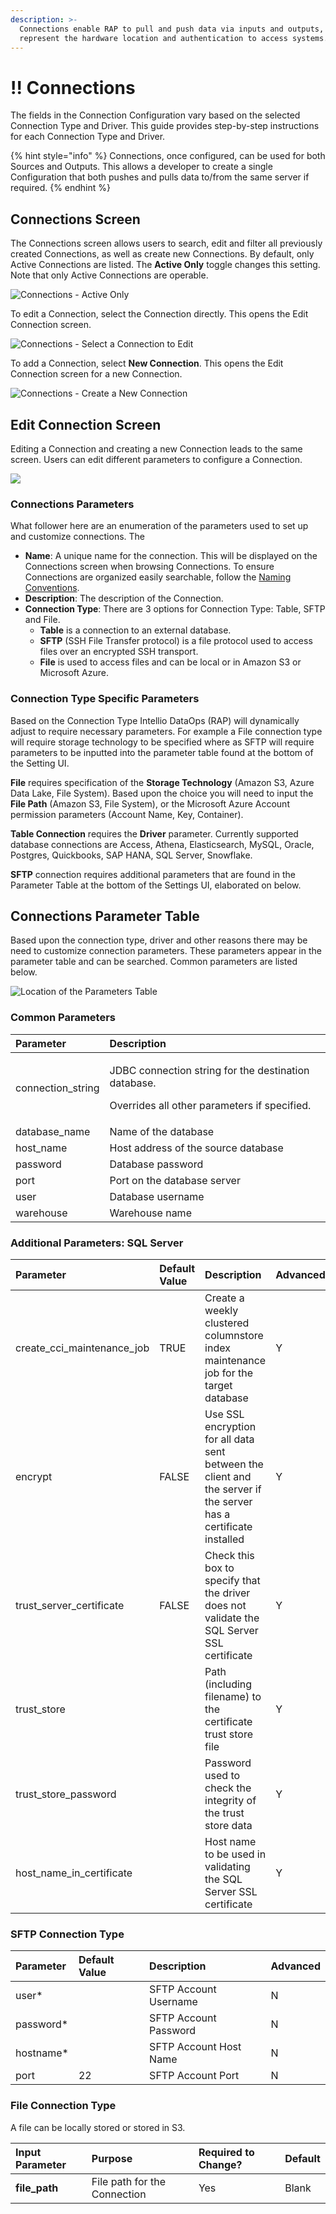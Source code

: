 ```yaml
---
description: >-
  Connections enable RAP to pull and push data via inputs and outputs, and
  represent the hardware location and authentication to access systems.
---
```


# !! Connections

The fields in the Connection Configuration vary based on the selected Connection Type and Driver. This guide provides step-by-step instructions for each Connection Type and Driver.

{% hint style="info" %}
Connections, once configured, can be used for both Sources and Outputs. This allows a developer to create a single Configuration that both pushes and pulls data to/from the same server if required.
{% endhint %}

## Connections Screen

The Connections screen allows users to search, edit and filter all previously created Connections, as well as create new Connections. By default, only Active Connections are listed. The **Active Only** toggle changes this setting. Note that only Active Connections are operable.

![Connections - Active Only](../.gitbook/assets/rap-connections-active-only.png)

To edit a Connection, select the Connection directly. This opens the Edit Connection screen.

![Connections - Select a Connection to Edit](../.gitbook/assets/rap-connections-click-in.png)

To add a Connection, select **New Connection**. This opens the Edit Connection screen for a new Connection.

![Connections - Create a New Connection](../.gitbook/assets/rap-connections-new-connection.png)

## Edit Connection Screen

Editing a Connection and creating a new Connection leads to the same screen. Users can edit different parameters to configure a Connection.

![](../.gitbook/assets/rap-connects-edit-screen.png)

### Connections Parameters

What follower here are an enumeration of the parameters used to set up and customize connections. The  

* **Name**: A unique name for the connection. This will be displayed on the Connections screen when browsing Connections. To ensure Connections are organized easily searchable, follow the [Naming Conventions](connections-configuration.md).
* **Description**: The description of the Connection.
* **Connection Type**: There are 3 options for Connection Type: Table, SFTP and File.
  * **Table** is a connection to an external database.
  * **SFTP** \(SSH File Transfer protocol\) is a file protocol used to access files over an encrypted SSH transport.
  * **File** is used to access files and can be local or in Amazon S3 or Microsoft Azure.

### Connection Type Specific Parameters

Based on the Connection Type Intellio DataOps \(RAP\) will dynamically adjust to require necessary parameters. For example a File connection type will require storage technology to be specified where as SFTP will require parameters to be inputted into the parameter table found at the bottom of the Setting UI.

**File** requires specification of the **Storage Technology** \(Amazon S3, Azure Data Lake, File System\). Based upon the choice you will need to input the **File Path** \(Amazon S3, File System\), or the Microsoft Azure Account permission parameters \(Account Name, Key, Container\).

**Table Connection** requires the **Driver** parameter. Currently supported database connections are Access, Athena, Elasticsearch, MySQL, Oracle, Postgres, Quickbooks, SAP HANA, SQL Server, Snowflake.

**SFTP** connection requires additional parameters that are found in the Parameter Table at the bottom of the Settings UI, elaborated on below.

## Connections Parameter Table

Based upon the connection type, driver and other reasons there may be need to customize connection parameters. These parameters appear in the parameter table and can be searched. Common parameters are listed below.

![Location of the Parameters Table](../.gitbook/assets/rap-connections-parameter-table-location.png)



### Common Parameters

<table>
  <thead>
    <tr>
      <th style="text-align:left">Parameter</th>
      <th style="text-align:left">Description</th>
    </tr>
  </thead>
  <tbody>
    <tr>
      <td style="text-align:left">connection_string</td>
      <td style="text-align:left">
        <p>JDBC connection string for the destination database.</p>
        <p>Overrides all other parameters if specified.</p>
      </td>
    </tr>
    <tr>
      <td style="text-align:left">database_name</td>
      <td style="text-align:left">Name of the database</td>
    </tr>
    <tr>
      <td style="text-align:left">host_name</td>
      <td style="text-align:left">Host address of the source database</td>
    </tr>
    <tr>
      <td style="text-align:left">password</td>
      <td style="text-align:left">Database password</td>
    </tr>
    <tr>
      <td style="text-align:left">port</td>
      <td style="text-align:left">Port on the database server</td>
    </tr>
    <tr>
      <td style="text-align:left">user</td>
      <td style="text-align:left">Database username</td>
    </tr>
    <tr>
      <td style="text-align:left">warehouse</td>
      <td style="text-align:left">Warehouse name</td>
    </tr>
  </tbody>
</table>

### Additional Parameters: SQL Server

| Parameter | Default Value | Description | Advanced |
| :--- | :--- | :--- | :--- |
| create\_cci\_maintenance\_job | TRUE | Create a weekly clustered columnstore index maintenance job for the target database | Y |
| encrypt | FALSE | Use SSL encryption for all data sent between the client and the server if the server has a certificate installed | Y |
| trust\_server\_certificate | FALSE | Check this box to specify that the driver does not validate the SQL Server SSL certificate | Y |
| trust\_store |  | Path \(including filename\) to the certificate trust store file | Y |
| trust\_store\_password |  | Password used to check the integrity of the trust store data | Y |
| host\_name\_in\_certificate |  | Host name to be used in validating the SQL Server SSL certificate | Y |

### SFTP Connection Type

| Parameter | Default Value | Description | Advanced |
| :--- | :--- | :--- | :--- |
| user\* |  | SFTP Account Username | N |
| password\* |  | SFTP Account Password | N |
| hostname\* |  | SFTP Account Host Name | N |
| port | 22 | SFTP Account Port | N |

### File Connection Type

A file can be locally stored or stored in S3.

| Input Parameter | Purpose | Required to Change? | Default |
| :--- | :--- | :--- | :--- |
| **file\_path** | File path for the Connection | Yes | Blank |

